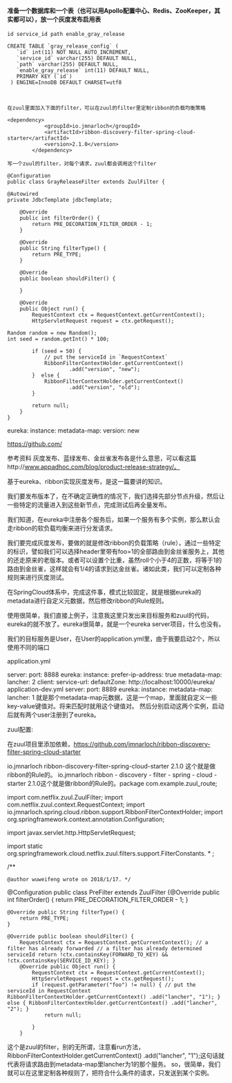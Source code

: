 
#### 准备一个数据库和一个表（也可以用Apollo配置中心、Redis、ZooKeeper，其实都可以），放一个灰度发布启用表

```
id service_id path enable_gray_release

CREATE TABLE `gray_release_config` (
   `id` int(11) NOT NULL AUTO_INCREMENT,
   `service_id` varchar(255) DEFAULT NULL,
   `path` varchar(255) DEFAULT NULL,
   `enable_gray_release` int(11) DEFAULT NULL,
   PRIMARY KEY (`id`)
 ) ENGINE=InnoDB DEFAULT CHARSET=utf8
 


在zuul里面加入下面的filter，可以在zuul的filter里定制ribbon的负载均衡策略

<dependency>
			<groupId>io.jmnarloch</groupId>
			<artifactId>ribbon-discovery-filter-spring-cloud-starter</artifactId>
			<version>2.1.0</version>
		</dependency>

写一个zuul的filter，对每个请求，zuul都会调用这个filter

@Configuration
public class GrayReleaseFilter extends ZuulFilter {

@Autowired
private JdbcTemplate jdbcTemplate;

    @Override
    public int filterOrder() {
        return PRE_DECORATION_FILTER_ORDER - 1;
    }
 
    @Override
    public String filterType() {
        return PRE_TYPE;
    }
 
    @Override
    public boolean shouldFilter() {
    	
    }
 
    @Override
    public Object run() {
        RequestContext ctx = RequestContext.getCurrentContext();
        HttpServletRequest request = ctx.getRequest();

Random random = new Random();
int seed = random.getInt() * 100;

        if (seed = 50) {
            // put the serviceId in `RequestContext`
            RibbonFilterContextHolder.getCurrentContext()
                    .add("version", "new");
        }  else {
            RibbonFilterContextHolder.getCurrentContext()
                    .add("version", "old");
        }
        
        return null;
    }
}
 ```

eureka:
instance:
metadata-map:
version: new














https://github.com/














参考资料
灰度发布、蓝绿发布、金丝雀发布各是什么意思，可以看这篇http://www.appadhoc.com/blog/product-release-strategy/。

基于eureka、ribbon实现灰度发布，是这一篇要讲的知识。

我们要发布版本了，在不确定正确性的情况下，我们选择先部分节点升级，然后让一些特定的流量进入到这些新节点，完成测试后再全量发布。



我们知道，在eureka中注册各个服务后，如果一个服务有多个实例，那么默认会走ribbon的软负载均衡来进行分发请求。

我们要完成灰度发布，要做的就是修改ribbon的负载策略（rule），通过一些特定的标识，譬如我们可以选择header里带有foo=1的全部路由到金丝雀服务上，其他的还走原来的老版本。或者可以设置个比重，虽然roll个小于4的正数，将等于1的路由到金丝雀，这样就会有1/4的请求到达金丝雀。诸如此类，我们可以定制各种规则来进行灰度测试。

在SpringCloud体系中，完成这件事，模式比较固定，就是根据eureka的metadata进行自定义元数据，然后修改ribbon的Rule规则。

使用很简单，我们直接上例子，注意我这里只发出来目标服务和zuul的代码，eureka的就不放了。eureka很简单，就是一个eureka server项目，什么也没有。

我们的目标服务是User，在User的application.yml里，由于我要启动2个，所以使用不同的端口

application.yml

server:
  port: 8888
eureka:
  instance:
    prefer-ip-address: true
    metadata-map:
      lancher: 2
  client:
    service-url:
      defaultZone: http://localhost:10000/eureka/
application-dev.yml
server:
  port: 8889
eureka:
  instance:
    metadata-map:
      lancher: 1
就是那个metadata-map元数据，这是一个map，里面就自定义一些key-value键值对。将来匹配时就用这个键值对。
然后分别启动这两个实例，启动后就有两个user注册到了eureka。

zuul配置:

在zuul项目里添加依赖，https://github.com/jmnarloch/ribbon-discovery-filter-spring-cloud-starter

<dependency>
			<groupId>io.jmnarloch</groupId>
			<artifactId>ribbon-discovery-filter-spring-cloud-starter</artifactId>
			<version>2.1.0</version>
		</dependency>
这个就是做ribbon的Rule的。
io.jmnarloch ribbon - discovery - filter - spring - cloud - starter 2.1.0这个就是做ribbon的Rule的。package com.example.zuul_route;

import com.netflix.zuul.ZuulFilter;
import com.netflix.zuul.context.RequestContext;
import io.jmnarloch.spring.cloud.ribbon.support.RibbonFilterContextHolder;
import org.springframework.context.annotation.Configuration;

import javax.servlet.http.HttpServletRequest;

import static org.springframework.cloud.netflix.zuul.filters.support.FilterConstants. * ;

/**

    @author wuweifeng wrote on 2018/1/17. */
@Configuration public class PreFilter extends ZuulFilter {@Override public int filterOrder() {
        return PRE_DECORATION_FILTER_ORDER - 1;
    }

    @Override public String filterType() {
        return PRE_TYPE;
    }

    @Override public boolean shouldFilter() {
        RequestContext ctx = RequestContext.getCurrentContext(); // a filter has already forwarded // a filter has already determined serviceId return !ctx.containsKey(FORWARD_TO_KEY) && !ctx.containsKey(SERVICE_ID_KEY); }
        @Override public Object run() {
            RequestContext ctx = RequestContext.getCurrentContext();
            HttpServletRequest request = ctx.getRequest();
            if (request.getParameter("foo") != null) { // put the serviceId in RequestContext RibbonFilterContextHolder.getCurrentContext() .add("lancher", "1"); } else { RibbonFilterContextHolder.getCurrentContext() .add("lancher", "2"); }
                return null;

            }
        }
这个是zuul的filter，别的无所谓，注意看run方法，RibbonFilterContextHolder.getCurrentContext() .add("lancher", "1");这句话就代表将请求路由到metadata-map里lancher为1的那个服务。
so，很简单，我们就可以在这里定制各种规则了，把符合什么条件的请求，只发送到某个实例。



